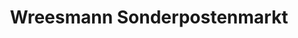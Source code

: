---
title: "Wreesmann Sonderpostenmarkt"
url: /thale/wreesmann-sonderpostenmarkt/
shop: Kramladen
---